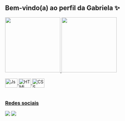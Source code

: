 ## Bem-vindo(a) ao perfil da Gabriela ✨

 <div>
   <a href="https://github.com/gabrielaoliveiramendes">
   <img height="180em" src="https://github-readme-stats.vercel.app/api?username=gabrielaoliveiramendes&show_icons=true&theme=date_night&include_all_commits=true&count_private=true"/>
   <img height="180em" src="https://github-readme-stats.vercel.app/api/top-langs/?username=gabrielaoliveiramendes&layout=compact&langs_count=6&theme=date_night"/>
</div>
    
<div style="display: inline_block"><br>
  <img align="center" alt="Js" height="30" width="40" src="https://cdn.jsdelivr.net/gh/devicons/devicon/icons/javascript/javascript-plain.svg">
  <img align="center" alt="HTML" height="30" width="40" src="https://cdn.jsdelivr.net/gh/devicons/devicon/icons/html5/html5-plain-wordmark.svg">
  <img align="center" alt="CSS" height="30" width="40" src="https://cdn.jsdelivr.net/gh/devicons/devicon/icons/css3/css3-plain-wordmark.svg">
</div>
 
<br>
 
### Redes sociais
 
<div> 
  <a href = "mailto:gabimendes7@gmail.com"><img src="https://img.shields.io/badge/-Gmail-%23333?style=for-the-badge&logo=gmail&logoColor=white" target="_blank"></a>
  <a href="www.linkedin.com/in/gabrielaoliveiramendes" target="_blank"><img src="https://img.shields.io/badge/-LinkedIn-%230077B5?style=for-the-badge&logo=linkedin&logoColor=white" target="_blank"></a>
</div>
